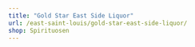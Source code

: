 ```yaml
---
title: "Gold Star East Side Liquor"
url: /east-saint-louis/gold-star-east-side-liquor/
shop: Spirituosen
---
```

